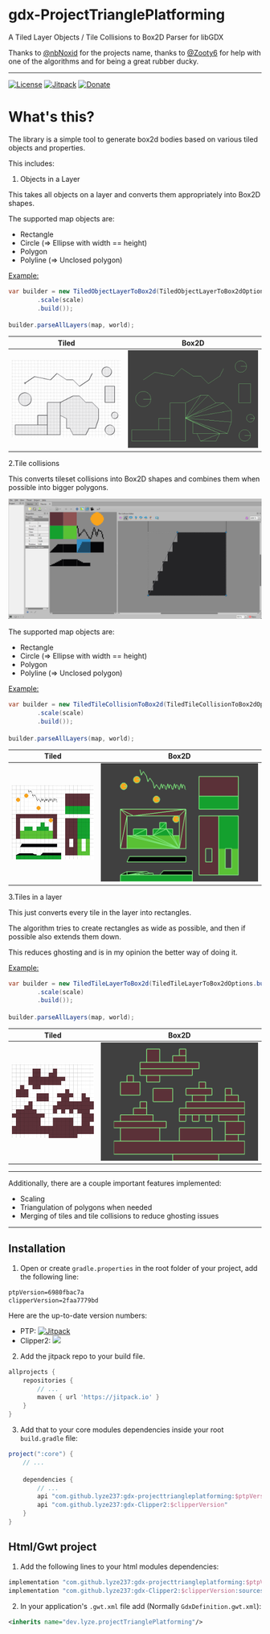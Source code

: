 # gdx-ProjectTrianglePlatforming

A Tiled Layer Objects / Tile Collisions to Box2D Parser for libGDX

Thanks to [@nbNoxid](https://twitter.com/nbNoxid) for the projects name, thanks to [@Zooty6](https://github.com/zooty6) for help with one of the algorithms and for being a great rubber ducky.

---

[![License](https://img.shields.io/github/license/lyze237/gdx-projecttriangleplatforming)](https://github.com/lyze237/gdx-projecttriangleplatforming/blob/master/LICENSE)
[![Jitpack](https://jitpack.io/v/lyze237/gdx-projecttriangleplatforming.svg)](https://jitpack.io/#lyze237/gdx-projecttriangleplatforming)
[![Donate](https://img.shields.io/badge/Donate-%3C3-red)](https://coffee.lyze.dev)

# What's this?

The library is a simple tool to generate box2d bodies based on various tiled objects and properties.

This includes:
1. Objects in a Layer

This takes all objects on a layer and converts them appropriately into Box2D shapes.

The supported map objects are:
* Rectangle
* Circle (=> Ellipse with width == height)
* Polygon
* Polyline (=> Unclosed polygon)

[Example:](https://github.com/lyze237/gdx-ProjectTrianglePlatforming/blob/master/src/test/java/gdxUnBox2d/lwjgl/tests/ObjectParserTest.java)
```java
var builder = new TiledObjectLayerToBox2d(TiledObjectLayerToBox2dOptions.builder()
        .scale(scale)
        .build());

builder.parseAllLayers(map, world);
```
 
| Tiled                                         | Box2D                                         |
|-----------------------------------------------|-----------------------------------------------| 
| ![Objects in Tiled](images/tiled_objects.png) | ![Objects in Box2D](images/box2d_objects.png) |

2.Tile collisions

This converts tileset collisions into Box2D shapes and combines them when possible into bigger polygons.

![Example screenshot of the tile collision menu](images/tiled_OPBwVk9rJU.png)

The supported map objects are:
* Rectangle
* Circle (=> Ellipse with width == height)
* Polygon
* Polyline (=> Unclosed polygon)

[Example:](https://github.com/lyze237/gdx-ProjectTrianglePlatforming/blob/master/src/test/java/gdxUnBox2d/lwjgl/tests/TileCollisionTest.java)
```java
var builder = new TiledTileCollisionToBox2d(TiledTileCollisionToBox2dOptions.builder()
        .scale(scale)
        .build());

builder.parseAllLayers(map, world);
```

| Tiled                                                      | Box2D                                                      |
|------------------------------------------------------------|------------------------------------------------------------| 
| ![Tile collision in Tiled](images/tiled_tileCollision.png) | ![Tile collision in Box2D](images/box2d_tileCollision.png) |

3.Tiles in a layer

This just converts every tile in the layer into rectangles.

The algorithm tries to create rectangles as wide as possible, and then if possible also extends them down.

This reduces ghosting and is in my opinion the better way of doing it.

[Example:](https://github.com/lyze237/gdx-ProjectTrianglePlatforming/blob/master/src/test/java/gdxUnBox2d/lwjgl/tests/TileCollisionTest.java)
```java
var builder = new TiledTileLayerToBox2d(TiledTileLayerToBox2dOptions.builder()
        .scale(scale)
        .build());

builder.parseAllLayers(map, world);
```

| Tiled                                                       | Box2D                                                       |
|-------------------------------------------------------------|-------------------------------------------------------------| 
| ![Tiles in layer collision in Tiled](images/tiled_tile.png) | ![Tiles in layer collision in Box2D](images/box2d_tile.png) |

---

Additionally, there are a couple important features implemented:
* Scaling
* Triangulation of polygons when needed
* Merging of tiles and tile collisions to reduce ghosting issues

---

## Installation

1. Open or create `gradle.properties` in the root folder of your project, add the following line:

```properties
ptpVersion=6980fbac7a
clipperVersion=2faa7779bd
```

Here are the up-to-date version numbers:
* PTP: [![Jitpack](https://jitpack.io/v/lyze237/gdx-projecttriangleplatforming.svg)](https://jitpack.io/#lyze237/gdx-projecttriangleplatforming)
* Clipper2: [![](https://jitpack.io/v/lyze237/gdx-Clipper2.svg)](https://jitpack.io/#lyze237/gdx-Clipper2)

2. Add the jitpack repo to your build file.

```groovy
allprojects {
    repositories {
        // ...
        maven { url 'https://jitpack.io' }
    }
}
```

3. Add that to your core modules dependencies inside your root `build.gradle` file:

```groovy
project(":core") {
    // ...

    dependencies {
        // ...
        api "com.github.lyze237:gdx-projecttriangleplatforming:$ptpVersion"
        api "com.github.lyze237:gdx-Clipper2:$clipperVersion"
    }
}
```

## Html/Gwt project

1. Add the following lines to your html modules dependencies:

```groovy
implementation "com.github.lyze237:gdx-projecttriangleplatforming:$ptpVersion:sources"
implementation "com.github.lyze237:gdx-Clipper2:$clipperVersion:sources"
```

2. In your application's `.gwt.xml` file add (Normally `GdxDefinition.gwt.xml`):

```xml
<inherits name="dev.lyze.projectTrianglePlatforming"/>
```
